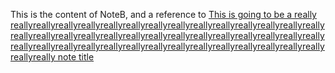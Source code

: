 This is the content of NoteB, and a reference to [This is going to be a really reallyreallyreallyreallyreallyreallyreallyreallyreallyreallyreallyreallyreallyreallyreallyreallyreallyreallyreallyreallyreallyreallyreallyreallyreallyreallyreallyreallyreallyreallyreallyreallyreallyreallyreallyreallyreallyreallyreallyreallyreallyreallyreallyreally note title](This%20is%20going%20to%20be%20a%20really%20reallyreallyreallyrea.md)
